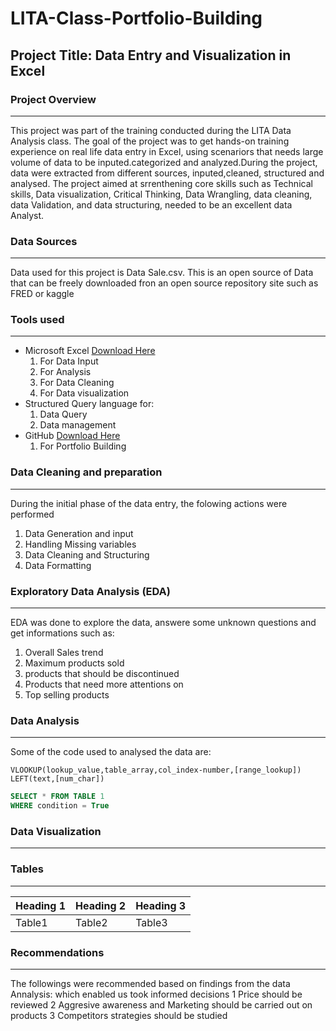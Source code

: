 # LITA-Class-Portfolio-Building

## Project Title: Data Entry and Visualization in Excel

### Project Overview
---
This project was part of the training conducted during the LITA Data Analysis class. The goal of the project was to get hands-on training experience on real life data entry in Excel, using scenariors that needs large volume of data to be inputed.categorized and analyzed.During the project, data were extracted from different sources, inputed,cleaned, structured and analysed. The project aimed at srrenthening core skills such as Technical skills, Data visualization, Critical Thinking, Data Wrangling, data cleaning, data Validation, and data structuring, needed to be an excellent data Analyst.

### Data Sources
---
Data used for this project is Data Sale.csv. This is an open source of Data that can be freely downloaded fron an open source repository site such as FRED or kaggle 

### Tools used
---
-  Microsoft Excel [Download Here](https://www.microsoftexcel.com)
     1. For Data Input
     2. For Analysis
     3. For Data Cleaning
     4. For Data visualization
-  Structured Query language for:
     1. Data Query
     2. Data management
-  GitHub [Download Here](https://www.github.com)
     1. For Portfolio Building 
    
### Data Cleaning and preparation
---
During the initial phase of the data entry, the folowing actions were performed
1. Data Generation and input
2. Handling Missing variables
3. Data Cleaning and Structuring
4. Data Formatting

### Exploratory Data Analysis (EDA)
---
EDA was done to explore the data, answere some unknown questions and get informations such as: 
1. Overall Sales trend
2. Maximum products sold
3. products that should be discontinued
4. Products that need more attentions on
5. Top selling products

### Data Analysis
---
Some of the code used to analysed the data are:
```Excel
VLOOKUP(lookup_value,table_array,col_index-number,[range_lookup])
LEFT(text,[num_char])
```
```SQL
SELECT * FROM TABLE 1
WHERE condition = True
```
### Data Visualization
---


### Tables
---
|Heading 1|Heading 2|Heading 3|
|---------|---------|---------|
|Table1|Table2|Table3|

### Recommendations
---
The followings were recommended based on findings from the data Annalysis: which enabled us took informed decisions
 1 Price should be reviewed
 2 Aggresive awareness and Marketing should be carried out on products
 3 Competitors strategies should be studied
